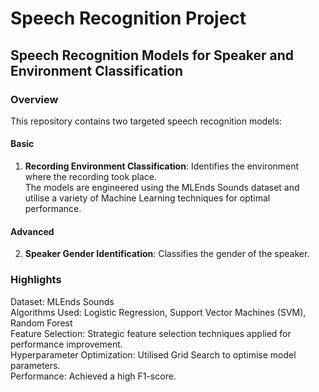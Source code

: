 # Speech Recognition Project

## Speech Recognition Models for Speaker and Environment Classification

### Overview
This repository contains two targeted speech recognition models:

#### Basic
1) **Recording Environment Classification**: Identifies the environment where the recording took place.<br>
The models are engineered using the MLEnds Sounds dataset and utilise a variety of Machine Learning techniques for optimal performance.<be>

#### Advanced
2) **Speaker Gender Identification**: Classifies the gender of the speaker.<br>

### Highlights
Dataset: MLEnds Sounds<br>
Algorithms Used: Logistic Regression, Support Vector Machines (SVM), Random Forest<br>
Feature Selection: Strategic feature selection techniques applied for performance improvement.<br>
Hyperparameter Optimization: Utilised Grid Search to optimise model parameters.<br>
Performance: Achieved a high F1-score.<br>

